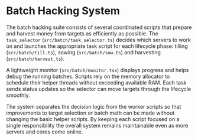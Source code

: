 # Batch Hacking System

The batch hacking suite consists of several coordinated scripts that
prepare and harvest money from targets as efficiently as possible. The
`task_selector` (`src/batch/task_selector.ts`) decides which servers
to work on and launches the appropriate task script for each lifecycle
phase: tilling (`src/batch/till.ts`), sowing (`src/batch/sow.ts`) and
harvesting (`src/batch/harvest.ts`).

A lightweight monitor (`src/batch/monitor.tsx`) displays progress and
helps debug the running batches. Scripts rely on the memory allocator
to schedule their helper threads without exceeding available RAM. Each
task sends status updates so the selector can move targets through the
lifecycle smoothly.

The system separates the decision logic from the worker scripts so
that improvements to target selection or batch math can be made
without changing the basic helper scripts. By keeping each script
focused on a single responsibility the overall system remains
maintainable even as more servers and cores come online.
